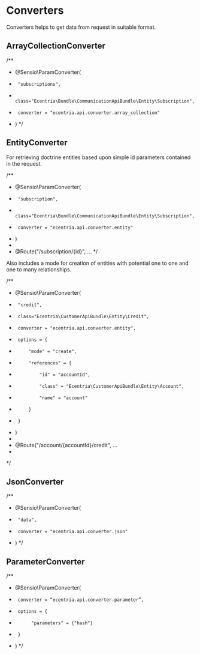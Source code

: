 Converters
==========

Converters helps to get data from request in suitable format.

ArrayCollectionConverter
------------------------

/**
  * @Sensio\ParamConverter(
  *      "subscriptions",
  *      class="Ecentria\Bundle\CommunicationApiBundle\Entity\Subscription",
  *      converter = "ecentria.api.converter.array_collection"
  * )
  */ 

EntityConverter
---------------

For retrieving doctrine entities based upon simple id parameters contained in the request.

/**
  * @Sensio\ParamConverter(
  *      "subscription",
  *      class="Ecentria\Bundle\CommunicationApiBundle\Entity\Subscription",
  *      converter = "ecentria.api.converter.entity"
  * )
  *
  * @Route("/subscription/{id}", ...
  */

Also includes a mode for creation of entities with potential one to one and one to many relationships.

/**
 * @Sensio\ParamConverter(
 *      "credit",
 *      class="Ecentria\CustomerApiBundle\Entity\Credit",
 *      converter = "ecentria.api.converter.entity",
 *      options = {
 *          "mode" = "create",
 *          "references" = {
 *              "id" = "accountId",
 *              "class" = "Ecentria\CustomerApiBundle\Entity\Account",
 *              "name" = "account"
 *          }
 *      }
 * )
 *
 * @Route("/account/{accountId}/credit", ...
 *
 */

JsonConverter
-------------

/**
  * @Sensio\ParamConverter(
  *      "data",
  *      converter = "ecentria.api.converter.json"
  * )
  */ 

ParameterConverter
------------------

/**
  * @Sensio\ParamConverter(
  *      converter = “ecentria.api.converter.parameter”,
  *      options = {
  *           "parameters" = {"hash"}
  *      }
  * )
  */